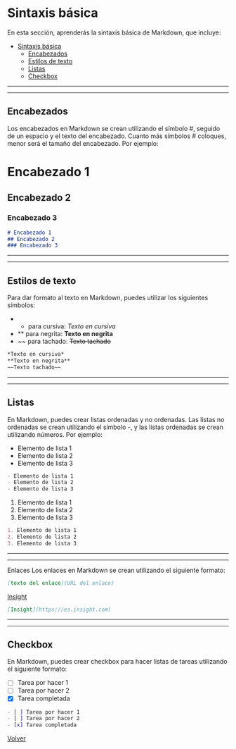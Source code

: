 # Sintaxis básica

En esta sección, aprenderás la sintaxis básica de Markdown, que incluye:

- [Sintaxis básica](#sintaxis-básica)
  - [Encabezados](#encabezados)
  - [Estilos de texto](#estilos-de-texto)
  - [Listas](#listas)
  - [Checkbox](#checkbox)


--------------
--------------
## Encabezados
Los encabezados en Markdown se crean utilizando el símbolo #, seguido de un espacio y el texto del encabezado. Cuanto más símbolos # coloques, menor será el tamaño del encabezado. Por ejemplo:

# Encabezado 1<!-- omit from toc -->
## Encabezado 2<!-- omit from toc -->
### Encabezado 3<!-- omit from toc -->

```markdown
# Encabezado 1
## Encabezado 2
### Encabezado 3
```

--------------
--------------
## Estilos de texto
Para dar formato al texto en Markdown, puedes utilizar los siguientes símbolos:

- * para cursiva: *Texto en cursiva*  
- ** para negrita: **Texto en negrita**  
- ~~ para tachado: ~~Texto tachado~~  

```markdown
*Texto en cursiva*
**Texto en negrita**
~~Texto tachado~~
```
--------------
--------------
## Listas

En Markdown, puedes crear listas ordenadas y no ordenadas. Las listas no ordenadas se crean utilizando el símbolo -, y las listas ordenadas se crean utilizando números. Por ejemplo:

- Elemento de lista 1
- Elemento de lista 2
- Elemento de lista 3

```markdown
- Elemento de lista 1
- Elemento de lista 2
- Elemento de lista 3
```
1. Elemento de lista 1
2. Elemento de lista 2
3. Elemento de lista 3

```markdown
1. Elemento de lista 1
2. Elemento de lista 2
3. Elemento de lista 3
```
--------------
--------------

Enlaces
Los enlaces en Markdown se crean utilizando el siguiente formato:

```markdown
[texto del enlace](URL del enlace)
```

[Insight](https://es.insight.com)
```markdown
[Insight](https://es.insight.com)
```

--------------
--------------

## Checkbox
En Markdown, puedes crear checkbox para hacer listas de tareas utilizando el siguiente formato:

- [ ] Tarea por hacer 1
- [ ] Tarea por hacer 2
- [x] Tarea completada

```markdown
- [ ] Tarea por hacer 1
- [ ] Tarea por hacer 2
- [x] Tarea completada
```

[Volver](Home)